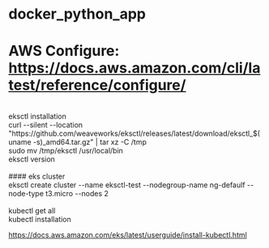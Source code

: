 # docker_python_app

# AWS Configure: https://docs.aws.amazon.com/cli/latest/reference/configure/


<br>
eksctl installation 
<br>
curl --silent --location "https://github.com/weaveworks/eksctl/releases/latest/download/eksctl_$(uname -s)_amd64.tar.gz" | tar xz -C /tmp
<br>
sudo mv /tmp/eksctl /usr/local/bin

<br>
eksctl version
<br>
<br>
#### eks cluster

 
 <br>
 eksctl create cluster --name eksctl-test --nodegroup-name ng-defaulf --node-type t3.micro --nodes 2

 <br>
 <br>
 kubectl get all

 <br>
 kubectl installation 
 <br>

 https://docs.aws.amazon.com/eks/latest/userguide/install-kubectl.html
 
